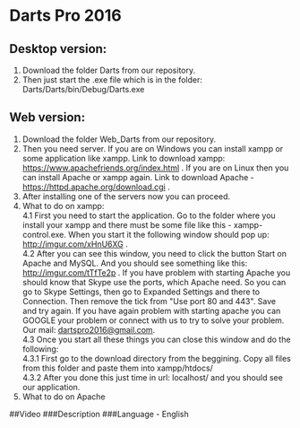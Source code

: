 # Darts Pro 2016

## Desktop version: 
  1. Download the folder Darts from our repository.
  2. Then just start the .exe file which is in the folder: Darts/Darts/bin/Debug/Darts.exe

## Web version:
  1. Download the folder Web_Darts from our repository.
  2. Then you need server. If you are on Windows you can install xampp or some application like xampp. Link to download xampp: https://www.apachefriends.org/index.html . If you are on Linux then you can install Apache or xampp again. Link to download Apache - https://httpd.apache.org/download.cgi .
  3. After installing one of the servers now you can proceed.
  4. What to do on xampp:<br/>
    4.1 First you need to start the application. Go to the folder where you install your xampp and there must be some file like this - xampp-control.exe. When you start it the following window should pop up: http://imgur.com/xHnU6XG .<br/>
    4.2 After you can see this window, you need to click the button Start on Apache and MySQL. And you should see something like this: http://imgur.com/tTfTe2p . If you have problem with starting Apache you should know that Skype use the ports, which Apache need. So you can go to Skype Settings, then go to Expanded Settings and there to Connection. Then remove the tick from "Use port 80 and 443". Save and try again. If you have again problem with starting apache you can GOOGLE your problem or connect with us to try to solve your problem. Our mail: dartspro2016@gmail.com.<br/>
    4.3 Once you start all these things you can close this window and do the following:<br/> 
      4.3.1 First go to the download directory from the beggining. Copy all files from this folder and paste them into xampp/htdocs/<br/>
      4.3.2 After you done this just time in url: localhost/ and you should see our application.<br/>
  5. What to do on Apache <br/>

##Video
###Description
###Language - English
